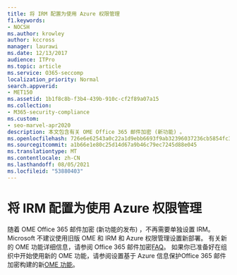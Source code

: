 ```yaml
---
title: 将 IRM 配置为使用 Azure 权限管理
f1.keywords:
- NOCSH
ms.author: krowley
author: kccross
manager: laurawi
ms.date: 12/13/2017
audience: ITPro
ms.topic: article
ms.service: O365-seccomp
localization_priority: Normal
search.appverid:
- MET150
ms.assetid: 1b1f8c8b-f3b4-439b-910c-cf2f89a07a15
ms.collection:
- M365-security-compliance
ms.custom:
- seo-marvel-apr2020
description: 本文包含有关 OME Office 365 邮件加密 (新功能) 。
ms.openlocfilehash: 726e6e62543a0c22a1d9ebb6693f9ab32396037236cb5854fc35421d85e30581
ms.sourcegitcommit: a1b66e1e80c25d14d67a9b46c79ec7245d88e045
ms.translationtype: MT
ms.contentlocale: zh-CN
ms.lasthandoff: 08/05/2021
ms.locfileid: "53880403"
---
```

# <a name="configure-irm-to-use-azure-rights-management"></a>将 IRM 配置为使用 Azure 权限管理

随着 OME Office 365 邮件加密 (新功能的发布) ，不再需要单独设置 IRM。 Microsoft 不建议使用旧版 OME 和 IRM 和 Azure 权限管理设置新部署。 有关新的 OME 功能详细信息，请参阅 Office 365 邮件加密[FAQ](./ome-faq.yml)。 如果你已准备好在组织中开始使用新的 OME 功能，请参阅设置基于 Azure 信息保护Office 365 邮件加密构建的新[OME 功能](./set-up-new-message-encryption-capabilities.md)。
